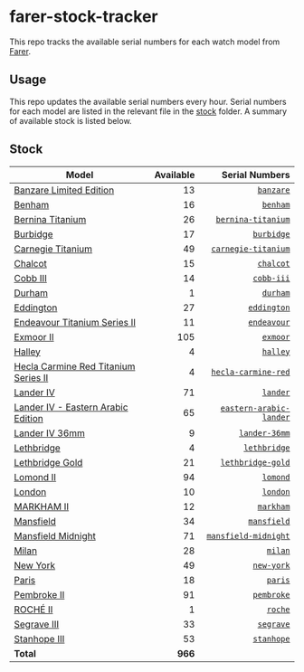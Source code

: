 # farer-stock-tracker

This repo tracks the available serial numbers for each watch model from [Farer](https://farer.com).

## Usage

This repo updates the available serial numbers every hour. Serial numbers for each model are listed in the relevant file in the [stock](./stock) folder. A summary of available stock is listed below.

## Stock

| Model | Available | Serial Numbers |
| ----- | --------: | -------------: |
| [Banzare Limited Edition](https://usd.farer.com/products/banzare) | 13 | [`banzare`](./stock/banzare) |
| [Benham](https://usd.farer.com/products/benham) | 16 | [`benham`](./stock/benham) |
| [Bernina Titanium](https://usd.farer.com/products/bernina-titanium) | 26 | [`bernina-titanium`](./stock/bernina-titanium) |
| [Burbidge](https://usd.farer.com/products/burbidge) | 17 | [`burbidge`](./stock/burbidge) |
| [Carnegie Titanium](https://usd.farer.com/products/carnegie-titanium) | 49 | [`carnegie-titanium`](./stock/carnegie-titanium) |
| [Chalcot](https://usd.farer.com/products/chalcot) | 15 | [`chalcot`](./stock/chalcot) |
| [Cobb III](https://usd.farer.com/products/cobb-iii) | 14 | [`cobb-iii`](./stock/cobb-iii) |
| [Durham](https://usd.farer.com/products/durham) | 1 | [`durham`](./stock/durham) |
| [Eddington](https://usd.farer.com/products/eddington) | 27 | [`eddington`](./stock/eddington) |
| [Endeavour Titanium Series II](https://usd.farer.com/products/endeavour) | 11 | [`endeavour`](./stock/endeavour) |
| [Exmoor II](https://usd.farer.com/products/exmoor) | 105 | [`exmoor`](./stock/exmoor) |
| [Halley](https://usd.farer.com/products/halley) | 4 | [`halley`](./stock/halley) |
| [Hecla Carmine Red Titanium Series II](https://usd.farer.com/products/hecla-carmine-red) | 4 | [`hecla-carmine-red`](./stock/hecla-carmine-red) |
| [Lander IV](https://usd.farer.com/products/lander) | 71 | [`lander`](./stock/lander) |
| [Lander IV - Eastern Arabic Edition](https://usd.farer.com/products/eastern-arabic-lander) | 65 | [`eastern-arabic-lander`](./stock/eastern-arabic-lander) |
| [Lander IV 36mm](https://usd.farer.com/products/lander-36mm) | 9 | [`lander-36mm`](./stock/lander-36mm) |
| [Lethbridge](https://usd.farer.com/products/lethbridge) | 4 | [`lethbridge`](./stock/lethbridge) |
| [Lethbridge Gold](https://usd.farer.com/products/lethbridge-gold) | 21 | [`lethbridge-gold`](./stock/lethbridge-gold) |
| [Lomond II](https://usd.farer.com/products/lomond) | 94 | [`lomond`](./stock/lomond) |
| [London](https://usd.farer.com/products/london) | 10 | [`london`](./stock/london) |
| [MARKHAM II](https://usd.farer.com/products/markham) | 12 | [`markham`](./stock/markham) |
| [Mansfield](https://usd.farer.com/products/mansfield) | 34 | [`mansfield`](./stock/mansfield) |
| [Mansfield Midnight](https://usd.farer.com/products/mansfield-midnight) | 71 | [`mansfield-midnight`](./stock/mansfield-midnight) |
| [Milan](https://usd.farer.com/products/milan) | 28 | [`milan`](./stock/milan) |
| [New York](https://usd.farer.com/products/new-york) | 49 | [`new-york`](./stock/new-york) |
| [Paris](https://usd.farer.com/products/paris) | 18 | [`paris`](./stock/paris) |
| [Pembroke II](https://usd.farer.com/products/pembroke) | 91 | [`pembroke`](./stock/pembroke) |
| [ROCHÉ II](https://usd.farer.com/products/roche) | 1 | [`roche`](./stock/roche) |
| [Segrave III](https://usd.farer.com/products/segrave) | 33 | [`segrave`](./stock/segrave) |
| [Stanhope III](https://usd.farer.com/products/stanhope) | 53 | [`stanhope`](./stock/stanhope) |
| **Total** | **966** | |
